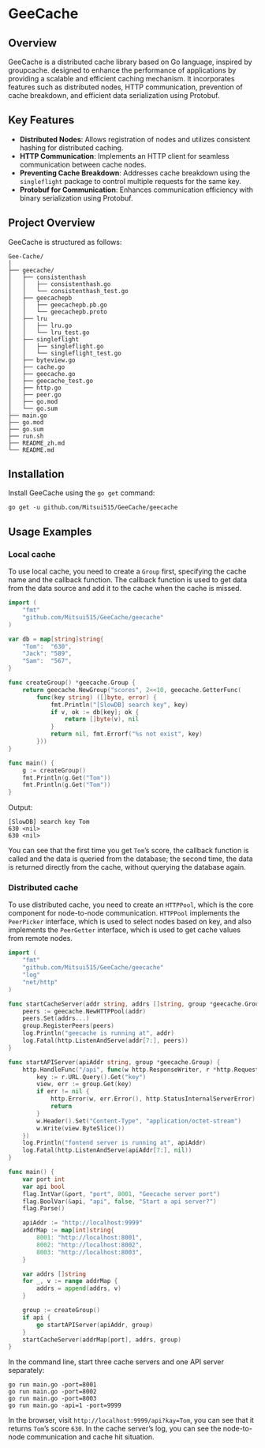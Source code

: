 # GeeCache

## Overview

GeeCache is a distributed cache library based on Go language, inspired by groupcache. designed to enhance the performance of applications by providing a scalable and efficient caching mechanism. It incorporates features such as distributed nodes, HTTP communication, prevention of cache breakdown, and efficient data serialization using Protobuf.

## Key Features

- **Distributed Nodes**: Allows registration of nodes and utilizes consistent hashing for distributed caching.
- **HTTP Communication**: Implements an HTTP client for seamless communication between cache nodes.
- **Preventing Cache Breakdown**: Addresses cache breakdown using the `singleflight` package to control multiple requests for the same key.
- **Protobuf for Communication**: Enhances communication efficiency with binary serialization using Protobuf.

## Project Overview

GeeCache is structured as follows:

```
Gee-Cache/
│
├── geecache/
│   ├── consistenthash
│   │   ├── consistenthash.go
│   │   └── consistenthash_test.go
│   ├── geecachepb
│   │   ├── geecachepb.pb.go
│   │   └── geecachepb.proto
│   ├── lru
│   │   ├── lru.go
│   │   └── lru_test.go
│   ├── singleflight
│   │   ├── singleflight.go
│   │   └── singleflight_test.go
│   ├── byteview.go
│   ├── cache.go
│   ├── geecache.go
│   ├── geecache_test.go
│   ├── http.go
│   ├── peer.go
│   ├── go.mod
│   └── go.sum
├── main.go
├── go.mod
├── go.sum
├── run.sh
├── README_zh.md
└── README.md
```

## Installation

Install GeeCache using the `go get` command:

```shell
go get -u github.com/Mitsui515/GeeCache/geecache
```

## Usage Examples

### Local cache

To use local cache, you need to create a `Group` first, specifying the cache name and the callback function. The callback function is used to get data from the data source and add it to the cache when the cache is missed.

```go
import (
	"fmt"
	"github.com/Mitsui515/GeeCache/geecache"
)

var db = map[string]string{
	"Tom":  "630",
	"Jack": "589",
	"Sam":  "567",
}

func createGroup() *geecache.Group {
	return geecache.NewGroup("scores", 2<<10, geecache.GetterFunc(
		func(key string) ([]byte, error) {
			fmt.Println("[SlowDB] search key", key)
			if v, ok := db[key]; ok {
				return []byte(v), nil
			}
			return nil, fmt.Errorf("%s not exist", key)
		}))
}

func main() {
	g := createGroup()
	fmt.Println(g.Get("Tom"))
	fmt.Println(g.Get("Tom"))
}
```

Output:

```
[SlowDB] search key Tom
630 <nil>
630 <nil>
```

You can see that the first time you get `Tom`’s score, the callback function is called and the data is queried from the database; the second time, the data is returned directly from the cache, without querying the database again.

### Distributed cache

To use distributed cache, you need to create an `HTTPPool`, which is the core component for node-to-node communication. `HTTPPool` implements the `PeerPicker` interface, which is used to select nodes based on key, and also implements the `PeerGetter` interface, which is used to get cache values from remote nodes.

```go
import (
	"fmt"
	"github.com/Mitsui515/GeeCache/geecache"
	"log"
	"net/http"
)

func startCacheServer(addr string, addrs []string, group *geecache.Group) {
	peers := geecache.NewHTTPPool(addr)
	peers.Set(addrs...)
	group.RegisterPeers(peers)
	log.Println("geecache is running at", addr)
	log.Fatal(http.ListenAndServe(addr[7:], peers))
}

func startAPIServer(apiAddr string, group *geecache.Group) {
	http.HandleFunc("/api", func(w http.ResponseWriter, r *http.Request) {
		key := r.URL.Query().Get("key")
		view, err := group.Get(key)
		if err != nil {
			http.Error(w, err.Error(), http.StatusInternalServerError)
			return
		}
		w.Header().Set("Content-Type", "application/octet-stream")
		w.Write(view.ByteSlice())
	})
	log.Println("fontend server is running at", apiAddr)
	log.Fatal(http.ListenAndServe(apiAddr[7:], nil))
}

func main() {
	var port int
	var api bool
	flag.IntVar(&port, "port", 8001, "Geecache server port")
	flag.BoolVar(&api, "api", false, "Start a api server?")
	flag.Parse()

	apiAddr := "http://localhost:9999"
	addrMap := map[int]string{
		8001: "http://localhost:8001",
		8002: "http://localhost:8002",
		8003: "http://localhost:8003",
	}

	var addrs []string
	for _, v := range addrMap {
		addrs = append(addrs, v)
	}

	group := createGroup()
	if api {
		go startAPIServer(apiAddr, group)
	}
	startCacheServer(addrMap[port], addrs, group)
}
```

In the command line, start three cache servers and one API server separately:

```shell
go run main.go -port=8001
go run main.go -port=8002
go run main.go -port=8003
go run main.go -api=1 -port=9999
```

In the browser, visit `http://localhost:9999/api?kay=Tom`, you can see that it returns `Tom`’s score `630`. In the cache server’s log, you can see the node-to-node communication and cache hit situation.